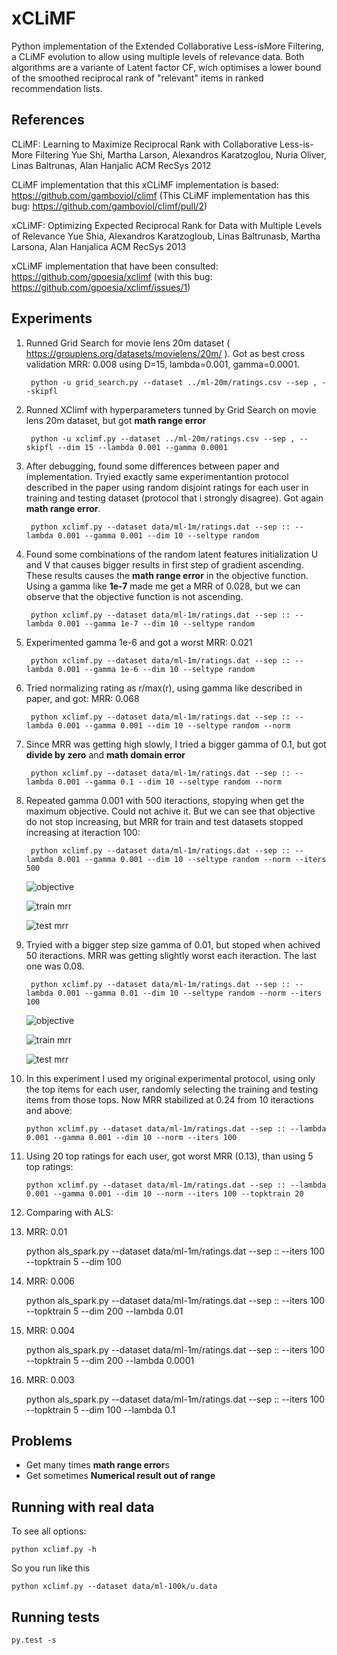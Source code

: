 xCLiMF
======

Python implementation of the Extended Collaborative Less-isMore Filtering, a 
CLiMF evolution to allow using multiple levels of relevance data. Both 
algorithms are a variante of Latent factor CF, wich optimises a lower bound of 
the smoothed reciprocal rank of "relevant" items in ranked recommendation lists.

## References

CLiMF: Learning to Maximize Reciprocal Rank with Collaborative Less-is-More Filtering
Yue Shi, Martha Larson, Alexandros Karatzoglou, Nuria Oliver, Linas Baltrunas, Alan Hanjalic
ACM RecSys 2012

CLiMF implementation that this xCLiMF implementation is based: 
https://github.com/gamboviol/climf (This CLiMF implementation has this bug:
https://github.com/gamboviol/climf/pull/2)

xCLiMF: Optimizing Expected Reciprocal Rank for Data with Multiple Levels of Relevance
Yue Shia, Alexandros Karatzogloub, Linas Baltrunasb, Martha Larsona, Alan Hanjalica
ACM RecSys 2013

xCLiMF implementation that have been consulted: 
https://github.com/gpoesia/xclimf (with this bug: 
https://github.com/gpoesia/xclimf/issues/1)

## Experiments

1. Runned Grid Search for movie lens 20m dataset ( https://grouplens.org/datasets/movielens/20m/ ). Got as best cross validation MRR: 0.008 using D=15, lambda=0.001, gamma=0.0001. 

        python -u grid_search.py --dataset ../ml-20m/ratings.csv --sep , --skipfl
    
2. Runned XClimf with hyperparameters tunned by Grid Search on movie lens 20m dataset, but got **math range error**

        python -u xclimf.py --dataset ../ml-20m/ratings.csv --sep , --skipfl --dim 15 --lambda 0.001 --gamma 0.0001
    
3. After debugging, found some differences between paper and implementation. Tryied exactly same experimentantion protocol described in the paper using random disjoint ratings for each user in training and testing dataset (protocol that i strongly disagree). Got again **math range error**.

        python xclimf.py --dataset data/ml-1m/ratings.dat --sep :: --lambda 0.001 --gamma 0.001 --dim 10 --seltype random

4. Found some combinations of the random latent features initialization U and V that causes bigger results in first step of gradient ascending. These results causes the **math range error** in the objective function. Using a gamma like **1e-7** made me get a MRR of 0.028, but we can observe that the objective function is not ascending.

        python xclimf.py --dataset data/ml-1m/ratings.dat --sep :: --lambda 0.001 --gamma 1e-7 --dim 10 --seltype random

5. Experimented gamma 1e-6 and got a worst MRR: 0.021

        python xclimf.py --dataset data/ml-1m/ratings.dat --sep :: --lambda 0.001 --gamma 1e-6 --dim 10 --seltype random

6. Tried normalizing rating as r/max(r), using gamma like described in paper, and got: MRR: 0.068

        python xclimf.py --dataset data/ml-1m/ratings.dat --sep :: --lambda 0.001 --gamma 0.001 --dim 10 --seltype random --norm

7. Since MRR was getting high slowly, I tried a bigger gamma of 0.1, but got **divide by zero** and **math domain error**

        python xclimf.py --dataset data/ml-1m/ratings.dat --sep :: --lambda 0.001 --gamma 0.1 --dim 10 --seltype random --norm

8. Repeated gamma 0.001 with 500 iteractions, stopying when get the maximum objective. Could not achive it. But we can see that objective do not stop increasing, but MRR for train and test datasets stopped increasing at iteraction 100:

        python xclimf.py --dataset data/ml-1m/ratings.dat --sep :: --lambda 0.001 --gamma 0.001 --dim 10 --seltype random --norm --iters 500

      ![objective](https://raw.githubusercontent.com/timotta/xclimf/master/tests/objective.png) 

      ![train mrr](https://raw.githubusercontent.com/timotta/xclimf/master/tests/train-mrr.png)

      ![test mrr](https://raw.githubusercontent.com/timotta/xclimf/master/tests/test-mrr.png)

9. Tryied with a bigger step size gamma of 0.01, but stoped when achived 50 iteractions. MRR was getting slightly worst each iteraction. The last one was 0.08.

        python xclimf.py --dataset data/ml-1m/ratings.dat --sep :: --lambda 0.001 --gamma 0.01 --dim 10 --seltype random --norm --iters 100

      ![objective](https://raw.githubusercontent.com/timotta/xclimf/master/tests/objective-2.png) 

      ![train mrr](https://raw.githubusercontent.com/timotta/xclimf/master/tests/train-mrr-2.png)

      ![test mrr](https://raw.githubusercontent.com/timotta/xclimf/master/tests/test-mrr-2.png)

10. In this experiment I used my original experimental protocol, using only the top items for each user, randomly selecting the training and testing items from those tops. Now MRR stabilized at 0.24 from 10 iteractions and above:

        python xclimf.py --dataset data/ml-1m/ratings.dat --sep :: --lambda 0.001 --gamma 0.001 --dim 10 --norm --iters 100
        
        
11. Using 20 top ratings for each user, got worst MRR (0.13), than using 5 top ratings:

        python xclimf.py --dataset data/ml-1m/ratings.dat --sep :: --lambda 0.001 --gamma 0.001 --dim 10 --norm --iters 100 --topktrain 20

12. Comparing with ALS:

  1. MRR: 0.01

        python als_spark.py --dataset data/ml-1m/ratings.dat --sep :: --iters 100 --topktrain 5 --dim 100

  2. MRR: 0.006
  
        python als_spark.py --dataset data/ml-1m/ratings.dat --sep :: --iters 100 --topktrain 5 --dim 200 --lambda 0.01

  3. MRR: 0.004
  
        python als_spark.py --dataset data/ml-1m/ratings.dat --sep :: --iters 100 --topktrain 5 --dim 200 --lambda 0.0001
        
  4. MRR: 0.003
  
        python als_spark.py --dataset data/ml-1m/ratings.dat --sep :: --iters 100 --topktrain 5 --dim 100 --lambda 0.1

## Problems

- Get many times **math range error**s
- Get sometimes **Numerical result out of range**

## Running with real data

To see all options:

    python xclimf.py -h
    
So you run like this 
   
    python xclimf.py --dataset data/ml-100k/u.data
    
## Running tests

    py.test -s



